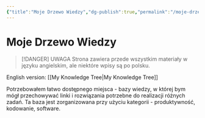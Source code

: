```yaml
---
{"title":"Moje Drzewo Wiedzy","dg-publish":true,"permalink":"/moje-drzewo-wiedzy/","dgPassFrontmatter":true}
---
```



# Moje Drzewo Wiedzy

 >[!DANGER] UWAGA
 >Strona zawiera przede wszystkim materiały w języku angielskim, ale niektóre wpisy są po polsku.

English version: [[My Knowledge Tree\|My Knowledge Tree]]

Potrzebowałem łatwo dostępnego miejsca - bazy wiedzy, w której bym mógł przechowywać linki i rozwiązania potrzebne do realizacji różnych zadań.
Ta baza jest zorganizowana przy użyciu kategorii - produktywność, kodowanie, software.
